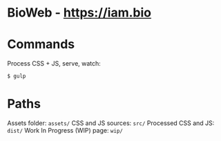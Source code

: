 # BioWeb -  https://iam.bio

# Commands
Process CSS + JS, serve, watch:
```sh
$ gulp
```

#  Paths
Assets folder: ```assets/```
CSS and JS sources: ```src/```
Processed CSS and JS: ```dist/```
Work In Progress (WIP) page: ```wip/```

